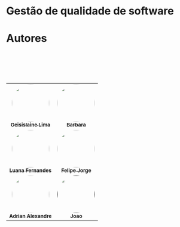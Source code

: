 # Gestão de qualidade de software
# Autores
<table>
    <tbody>
 <br />
  <td align="center"> <a href="https://github.com/Geisislaine" rel="nofollow">
 <img style="border-radius: 50%;" src="https://avatars.githubusercontent.com/u/62703469?v=4" width="100px;" alt=""/>
 <br /> <sub><b>Geisislaine Lima</b></sub></a> <a href="https://github.com/Geisislaine" title="Github"></a> </td>
 
 <br />
  <td align="center"> <a href="https://github.com/barbararafa" rel="nofollow">
 <img style="border-radius: 50%;" src="https://avatars.githubusercontent.com/u/84332572?v=4" width="100px;" alt=""/>
 <br /> <sub><b>Barbara</b></sub></a> <a href="https://github.com/barbararafa" title="Github"></a> </td>
 

      
 <tr>
  
<td align="center"> <a href="https://github.com/LuanaFernandesCosta" rel="nofollow">
 <img style="border-radius: 50%;" src="https://avatars.githubusercontent.com/u/80860518?v=4" width="100px;" alt=""/>
 <br /> <sub><b>Luana Fernandes</b></sub></a></td>
  
  <br />
  <td align="center"> <a href="https://github.com/FelipeJorgeRS" rel="nofollow">
 <img style="border-radius: 50%;" src="https://avatars.githubusercontent.com/u/90123100?v=4" width="100px;" alt=""/>
 <br /> <sub><b>Felipe Jorge</b></sub></a> <a href="https://github.com/FelipeJorgeRS" title="Github"></a> </td>
 </tr>
      
  <tr>
      
<td align="center"> <a href="https://github.com/Adrian-Alexandre" rel="nofollow">
 <img style="border-radius: 50%;" src="https://avatars.githubusercontent.com/u/101152587?v=4" width="100px;" alt=""/>
 <br /> <sub><b>Adrian Alexandre</b></sub></a></td>
  
  <br />
  <td align="center"> <a href="" rel="nofollow">
 <img style="border-radius: 50%;" src="" width="100px;" alt=""/>
 <br /> <sub><b>Joao</b></sub></a> <a href="" title="Github"></a> </td>
 </tr>
 
 
 </tbody></table>

